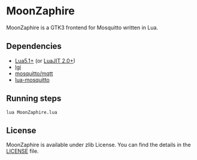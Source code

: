 # MoonZaphire

MoonZaphire is a GTK3 frontend for Mosquitto written in Lua.

## Dependencies

- [Lua5.1+](https://www.lua.org/download.html) (or [LuaJIT 2.0+](https://luajit.org/)) 
- [lgi](https://github.com/pavouk/lgi)
- [mosquitto/mqtt](http://mqtt.org/)
- [lua-mosquitto](https://github.com/flukso/lua-mosquitto/)

## Running steps

```
lua MoonZaphire.lua
```

## License

MoonZaphire is available under zlib License. You can find the details in the [LICENSE](LICENSE) file.
